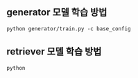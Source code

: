 ## generator 모델 학습 방법
```
python generator/train.py -c base_config
```
## retriever 모델 학습 방법
```
python 
```

